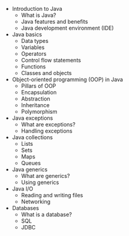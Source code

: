 * Introduction to Java
    * What is Java?
    * Java features and benefits
    * Java development environment (IDE)
* Java basics
    * Data types
    * Variables
    * Operators
    * Control flow statements
    * Functions
    * Classes and objects
* Object-oriented programming (OOP) in Java
    * Pillars of OOP
    * Encapsulation
    * Abstraction
    * Inheritance
    * Polymorphism
* Java exceptions
    * What are exceptions?
    * Handling exceptions
* Java collections
    * Lists
    * Sets
    * Maps
    * Queues
* Java generics
    * What are generics?
    * Using generics
* Java I/O
    * Reading and writing files
    * Networking
* Databases
    * What is a database?
    * SQL
    * JDBC
